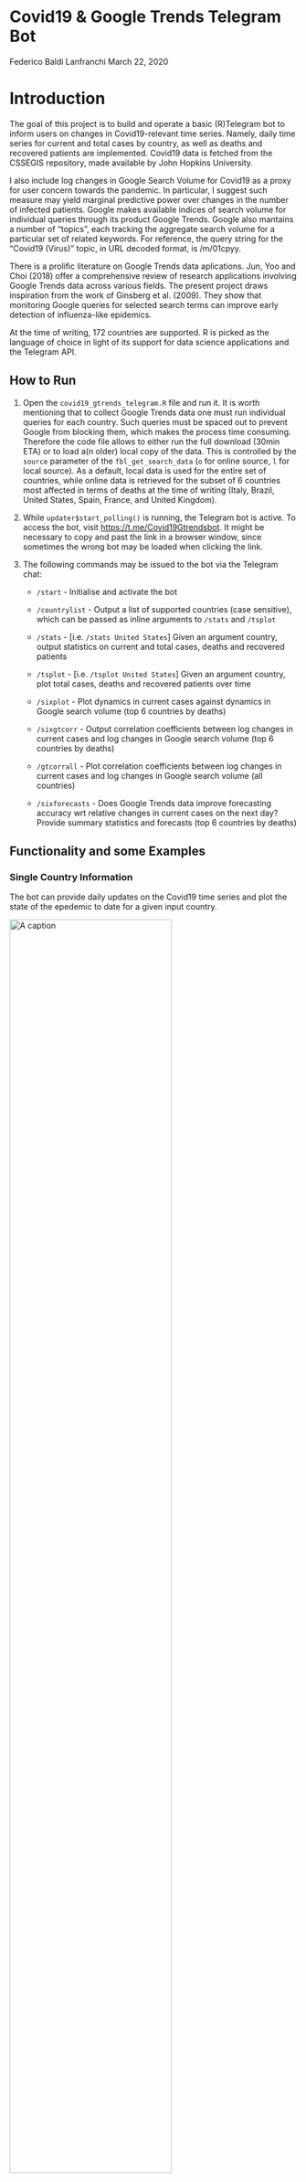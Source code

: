 Covid19 & Google Trends Telegram Bot
================
Federico Baldi Lanfranchi
March 22, 2020

# Introduction

The goal of this project is to build and operate a basic (R)Telegram bot
to inform users on changes in Covid19-relevant time series. Namely,
daily time series for current and total cases by country, as well as
deaths and recovered patients are implemented. Covid19 data is fetched
from the CSSEGIS repository, made available by John Hopkins University.

I also include log changes in Google Search Volume for Covid19 as a
proxy for user concern towards the pandemic. In particular, I suggest
such measure may yield marginal predictive power over changes in the
number of infected patients. Google makes available indices of search
volume for individual queries through its product Google Trends. Google
also mantains a number of “topics”, each tracking the aggregate search
volume for a particular set of related keywords. For reference, the
query string for the “Covid19 (Virus)” topic, in URL decoded format, is
/m/01cpyy.

There is a prolific literature on Google Trends data aplications. Jun,
Yoo and Choi (2018) offer a comprehensive review of research
applications involving Google Trends data across various fields. The
present project draws inspiration from the work of Ginsberg et al.
(2009). They show that monitoring Google queries for selected search
terms can improve early detection of influenza-like epidemics.

At the time of writing, 172 countries are supported. R is picked as the
language of choice in light of its support for data science applications
and the Telegram API.

## How to Run

<ol>

<li>

Open the <code>covid19\_gtrends\_telegram.R</code> file and run it. It
is worth mentioning that to collect Google Trends data one must run
individual queries for each country. Such queries must be spaced out to
prevent Google from blocking them, which makes the process time
consuming. Therefore the code file allows to either run the full
download (30min ETA) or to load a(n older) local copy of the data. This
is controlled by the <code>source</code> parameter of the
<code>fbl\_get\_search\_data</code> (<code>o</code> for online source,
<code>l</code> for local source). As a default, local data is used for
the entire set of countries, while online data is retrieved for the
subset of 6 countries most affected in terms of deaths at the time of
writing (Italy, Brazil, United States, Spain, France, and United
Kingdom).

</li>

<li>

While <code>updater$start\_polling()</code> is running, the Telegram bot
is active. To access the bot, visit
<a href="https://t.me/Covid19Gtrendsbot">https://t.me/Covid19Gtrendsbot</a>.
It might be necessary to copy and past the link in a browser window,
since sometimes the wrong bot may be loaded when clicking the link.

</li>

<li>

The following commands may be issued to the bot via the Telegram chat:

<ul>

<li>

`/start` - Initialise and activate the bot

</li>

<li>

`/countrylist` - Output a list of supported countries (case sensitive),
which can be passed as inline arguments to `/stats` and `/tsplot`

</li>

<li>

`/stats` - \[i.e. `/stats United States`\] Given an argument country,
output statistics on current and total cases, deaths and recovered
patients

</li>

<li>

`/tsplot` - \[i.e. `/tsplot United States`\] Given an argument country,
plot total cases, deaths and recovered patients over time

</li>

<li>

`/sixplot` - Plot dynamics in current cases against dynamics in Google
search volume (top 6 countries by deaths)

</li>

<li>

`/sixgtcorr` - Output correlation coefficients between log changes in
current cases and log changes in Google search volume (top 6 countries
by deaths)

</li>

<li>

`/gtcorrall` - Plot correlation coefficients between log changes in
current cases and log changes in Google search volume (all countries)

</li>

<li>

`/sixforecasts` - Does Google Trends data improve forecasting accuracy
wrt relative changes in current cases on the next day? Provide summary
statistics and forecasts (top 6 countries by deaths)

</li>

</ul>

</ol>

## Functionality and some Examples

### Single Country Information

The bot can provide daily updates on the Covid19 time series and plot
the state of the epedemic to date for a given input
country.

<img src="Img/single_country_stats.png" title="A caption" alt="A caption" width="75%" />

In the 6 countries where Covid19 claimed the most victims, relative
changes in search volume seem to align with changes in the number of
active cases and, at times, to anticipate them. In general, the two
measures are significantly positively correlated for many developed
countries.

<img src="Img/correlations.png" title="A caption" alt="A caption" width="75%" />

Relative to the 6 countries above mentioned, a simple ARMA model seems
to benefit from the addition of a search-volume-based regressor, at
least
in-sample.

<img src="Img/evidence_predictability.png" title="A caption" alt="A caption" width="75%" />

## Acknowledgements

The bot builds on Covid19 time series downloaded from the
<a href="https://github.com/CSSEGISandData/COVID-19">COVID-19 Data
Repository by the Center for Systems Science and Engineering (CSSE) at
Johns Hopkins University</a>. This project was completed as part of the
requirements for the “Skills: Programming with Advanced Computer
Languages” class, held at the University of St. Gallen in Spring 2020.

### References

<ul>

<li>

Jun, S.-P., Yoo, H. S. and Choi, S. (2018), ‘Ten years of research
change using Google Trends: From the perspective of big data
utilizations and applications’, *Technological Forecasting and Social
Change* **130**, 69–87.

</li>

<li>

Ginsberg, J., Mohebbi, M. H., Patel, R. S., Brammer, L., Smolinski, M.
S. and Brilliant, L. (2009), ‘Detecting influenza epidemics using search
engine query data’, *Nature* **457**(7232), 1012–1014.

</li>

</ul>

